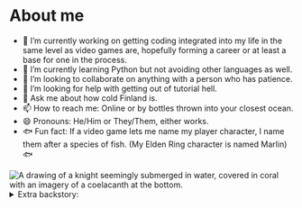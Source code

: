# About me

- 🔭 I’m currently working on getting coding integrated into my life in the same level as video games are, hopefully forming a career or at least a base for one in the process.
- 🌱 I’m currently learning Python but not avoiding other languages as well.
- 👯 I’m looking to collaborate on anything with a person who has patience.
- 🤔 I’m looking for help with getting out of tutorial hell.
- 💬 Ask me about how cold Finland is.
- 📫 How to reach me: Online or by bottles thrown into your closest ocean.
- 😄 Pronouns: He/Him or They/Them, either works.
- 🐟 Fun fact: If a video game lets me name my player character, I name them after a species of fish. (My Elden Ring character is named Marlin) 🐟

<picture>
 <source media="(prefers-color-scheme: dark)" srcset="https://64.media.tumblr.com/980487cbb91b14d9c8380106c35f1417/7f60a49f01de9d08-66/s540x810/cd7ac15dd724ccf01ff14b43473a13844c266fdc.pnj">
 <source media="(prefers-color-scheme: light)" srcset="https://64.media.tumblr.com/980487cbb91b14d9c8380106c35f1417/7f60a49f01de9d08-66/s540x810/cd7ac15dd724ccf01ff14b43473a13844c266fdc.pnj">
 <img alt="A drawing of a knight seemingly submerged in water, covered in coral with an imagery of a coelacanth at the bottom." src="https://64.media.tumblr.com/980487cbb91b14d9c8380106c35f1417/7f60a49f01de9d08-66/s540x810/cd7ac15dd724ccf01ff14b43473a13844c266fdc.pnj">
</picture>

<details>
<summary>Extra backstory:</summary>

I took an official University course on the basics of programming in Python. I believe I have a decent base in programming, my problem solving skills are fairly good and I need to get out of tutorial hell. And there is still a lot to learn, which I am still doing with great interest.

I also like art. Subjects I like drawing are surrealism, eldritch stuff and comics.

</details>
